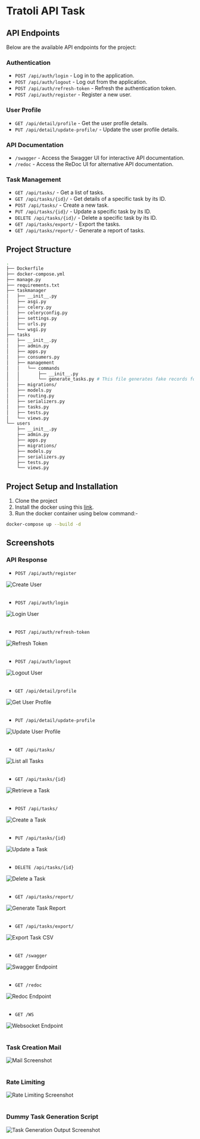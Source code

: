 # Tratoli API Task

## API Endpoints

Below are the available API endpoints for the project:

### Authentication

- `POST /api/auth/login` - Log in to the application.
- `POST /api/auth/logout` - Log out from the application.
- `POST /api/auth/refresh-token` - Refresh the authentication token.
- `POST /api/auth/register` - Register a new user.

### User Profile

- `GET /api/detail/profile` - Get the user profile details.
- `PUT /api/detail/update-profile/` - Update the user profile details.

### API Documentation

- `/swagger` - Access the Swagger UI for interactive API documentation.
- `/redoc` - Access the ReDoc UI for alternative API documentation.

### Task Management

- `GET /api/tasks/` - Get a list of tasks.
- `GET /api/tasks/{id}/` - Get details of a specific task by its ID.
- `POST /api/tasks/` - Create a new task.
- `PUT /api/tasks/{id}/` - Update a specific task by its ID.
- `DELETE /api/tasks/{id}/` - Delete a specific task by its ID.
- `GET /api/tasks/export/` - Export the tasks.
- `GET /api/tasks/report/` - Generate a report of tasks.

## Project Structure
```bash
.
├── Dockerfile
├── docker-compose.yml
├── manage.py
├── requirements.txt
├── taskmanager
│   ├── __init__.py
│   ├── asgi.py
│   ├── celery.py
│   ├── celeryconfig.py
│   ├── settings.py
│   ├── urls.py
│   └── wsgi.py
├── tasks
│   ├── __init__.py
│   ├── admin.py
│   ├── apps.py
│   ├── consumers.py
│   ├── management
│   │   └── commands
│   │       ├── __init__.py
│   │       └── generate_tasks.py # This file generates fake records for tasks
│   ├── migrations/
│   ├── models.py
│   ├── routing.py
│   ├── serializers.py
│   ├── tasks.py
│   ├── tests.py
│   └── views.py
└── users
    ├── __init__.py
    ├── admin.py
    ├── apps.py
    ├── migrations/
    ├── models.py
    ├── serializers.py
    ├── tests.py
    └── views.py
```
## Project Setup and Installation
1. Clone the project
2. Install the docker using this  [link](https://docs.docker.com/engine/install/).
3. Run the docker container using below command:-
```bash
docker-compose up --build -d
```

## Screenshots
### API Response
- `POST /api/auth/register`
<img src="screenshots/register.png" alt="Create User" />
<br><br>

- `POST /api/auth/login`
<img src="screenshots/login.png" alt="Login User" />
<br><br>

- `POST /api/auth/refresh-token`
<img src="screenshots/refresh_token.png" alt="Refresh Token" />
<br><br>

- `POST /api/auth/logout`
<img src="screenshots/logout.png" alt="Logout User" />
<br><br>

- `GET /api/detail/profile`
<img src="screenshots/get_profile.png" alt="Get User Profile" />
<br><br>

- `PUT /api/detail/update-profile`
<img src="screenshots/update_profile.png" alt="Update User Profile" />
<br><br>

- `GET /api/tasks/`
<img src="screenshots/list_tasks.png" alt="List all Tasks" />
<br><br>

- `GET /api/tasks/{id}`
<img src="screenshots/retrieve_task.png" alt="Retrieve a Task" />
<br><br>

- `POST /api/tasks/`
<img src="screenshots/create_task.png" alt="Create a Task" />
<br><br>

- `PUT /api/tasks/{id}`
<img src="screenshots/update_task.png" alt="Update a Task" />
<br><br>

- `DELETE /api/tasks/{id}`
<img src="screenshots/delete_task.png" alt="Delete a Task" />
<br><br>

- `GET /api/tasks/report/`
<img src="screenshots/get_task_report.png" alt="Generate Task Report" />
<br><br>

- `GET /api/tasks/export/`
<img src="screenshots/export_task_csv.png" alt="Export Task CSV" />
<br><br>

- `GET /swagger`
<img src="screenshots/swagger.png" alt="Swagger Endpoint" />
<br><br>

- `GET /redoc`
<img src="screenshots/redoc.png" alt="Redoc Endpoint" />
<br><br>

- `GET /WS`
<img src="screenshots/ws.png" alt="Websocket Endpoint" />
<br><br>


### Task Creation Mail
<img src="screenshots/mail.png" alt="Mail Screenshot" />
<br><br>

### Rate Limiting
<img src="screenshots/rate_limiting.png" alt="Rate Limiting Screenshot" />
<br><br>

### Dummy Task Generation Script
<img src="screenshots/task_generation.png" alt="Task Generation Output Screenshot" />
<br><br>